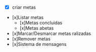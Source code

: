 -[x] criar metas
- [x]Listar metas
    - [x]Metas concluidas
    - [x]Metas abetas
- [x]Marcar/Desmarcar metas ralizadas
- [x]Remover metas
- [x]Sistema de mensagens